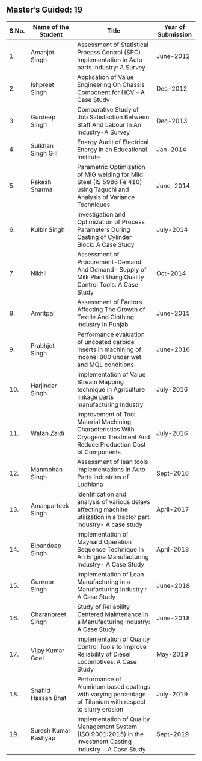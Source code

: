 ## Master’s Guided: 19

| S.No. | Name of the Student  | Title                                                                                                                    | Year of Submission |
| ----- | -------------------- | ------------------------------------------------------------------------------------------------------------------------ |--------------------|
| 1.    | Amanjot Singh        | Assessment of Statistical Process Control (SPC) Implementation  in Auto parts Industry: A Survey                         | June-2012          |
| 2.    | Ishpreet Singh       | Application of Value Engineering On Chassis Component for HCV – A Case Study                                             | Dec-2012           |
| 3.    | Gurdeep Singh        | Comparative Study of Job Satisfaction Between Staff And Labour In An Industry-A Survey                                   | Dec-2013           |
| 4.    | Sulkhan Singh Gill   | Energy Audit of Electrical Energy in an Educational Institute                                                            | Jan-2014           |
| 5.    | Rakesh Sharma        | Parametric Optimization of MIG welding for Mild Steel (IS 5986 Fe 410) using Taguchi and Analysis of Variance Techniques | June-2014          |
| 6.    | Kulbir Singh         | Investigation and Optimization of  Process Parameters During Casting of Cylinder Block: A Case Study                     | July-2014          |
| 7.    | Nikhil               | Assessment of Procurement-Demand And Demand- Supply of Milk Plant Using Quality Control Tools: A Case Study              | Oct-2014           |
| 8.    | Amritpal             | Assessment of Factors Affecting The Growth of Textile And Clothing Industry In Punjab                                    | June-2015          |
| 9.    | Prabhjot Singh       | Performance evaluation of uncoated carbide inserts in machining of Inconel 800 under wet and MQL conditions              | June-2016          |
| 10.   | Harjinder Singh      | Implementation of Value Stream Mapping technique in Agriculture linkage parts manufacturing Industry                     | July-2016          |
| 11.   | Watan Zaidi          | Improvement of Tool Material Machining Characteristics With Cryogenic Treatment And Reduce Production Cost of Components | July-2016          |
| 12.   | Manmohan Singh       | Assessment of lean tools implementations in Auto Parts Industries of Ludhiana                                            | Sept-2016          |
| 13.   | Amanparteek Singh    | Identification and analysis of various delays affecting machine utilization in a tractor part industry- A case study     | April-2017         |
| 14.   | Bipandeep Singh      | Implementation of Maynard Operation Sequence Technique In An Engine Manufacturing Industry- A Case Study                 | April-2018         |
| 15.   | Gurnoor Singh        | Implementation of Lean Manufacturing in a Manufacturing Industry : A Case Study                                          | June-2018          |
| 16.   | Charanpreet Singh    | Study of Reliability Centered Maintenance in a Manufacturing Industry: A Case Study                                      | June-2018          |
| 17.   | Vijay Kumar Goel     | Implementation of Quality Control Tools to Improve Reliability of Diesel Locomotives:  A Case Study                      | May-2019           |
| 18.   | Shahid Hassan Bhat   | Performance of Aluminum based coatings with varying percentage of Titanium with respect to slurry erosion                | July-2019          |
| 19.   | Suresh Kumar Kashyap | Implementation of Quality Management System (ISO 9001:2015) in the Investment Casting Industry - A Case Study            | Sept-2019          |

